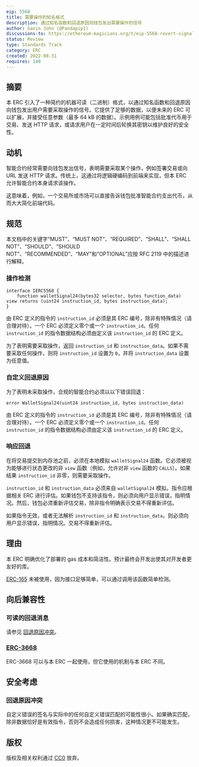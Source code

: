 ```yaml
---
eip: 5568
title: 需要操作的知名格式
description: 通过知名函数和回退原因向钱包发出需要操作的信号
author: Gavin John (@Pandapip1)
discussions-to: https://ethereum-magicians.org/t/eip-5568-revert-signals/10622
status: Review
type: Standards Track
category: ERC
created: 2022-08-31
requires: 140
---
```


## 摘要

本 ERC 引入了一种简约的机器可读（二进制）格式，以通过知名函数和回退原因向钱包发出用户需要采取操作的信号。它提供了足够的数据，以便未来的 ERC 可以扩展，并接受任意参数（最多 64 kB 的数据）。示例用例可能包括批准代币用于交易、发送 HTTP 请求，或请求用户在一定时间后轮换其密钥以维护良好的安全性。

## 动机

智能合约经常需要向钱包发出信号，表明需要采取某个操作，例如签署交易或向 URL 发送 HTTP 请求。传统上，这通过将逻辑硬编码到前端来实现，但本 ERC 允许智能合约本身请求该操作。

这意味着，例如，一个交易所或市场可以直接告诉钱包批准智能合约支出代币，从而大大简化前端代码。

## 规范

本文档中的关键字“MUST”、“MUST NOT”、“REQUIRED”、“SHALL”、“SHALL NOT”、“SHOULD”、“SHOULD NOT”、“RECOMMENDED”、“MAY”和“OPTIONAL”应按 RFC 2119 中的描述进行解释。

### 操作检测

```solidity
interface IERC5568 {
    function walletSignal24(bytes32 selector, bytes function_data) view returns (uint24 instruction_id, bytes instruction_data);
}
```

由 ERC 定义的指令的 `instruction_id` 必须是其 ERC 编号，除非有特殊情况（请合理对待）。一个 ERC 必须定义零个或一个 `instruction_id`。任何 `instruction_id` 的指令数据结构必须由定义该 `instruction_id` 的 ERC 定义。

为了表明需要采取操作，返回 `instruction_id` 和 `instruction_data`。如果不需要采取任何操作，则将 `instruction_id` 设置为 `0`，并将 `instruction_data` 设置为任意值。

### 自定义回退原因

为了表明未采取操作，合规的智能合约必须以以下错误回退：

```solidity
error WalletSignal24(uint24 instruction_id, bytes instruction_data)
```

由 ERC 定义的指令的 `instruction_id` 必须是其 ERC 编号，除非有特殊情况（请合理对待）。一个 ERC 必须定义零个或一个 `instruction_id`。任何 `instruction_id` 的指令数据结构必须由定义该 `instruction_id` 的 ERC 定义。

### 响应回退

在将交易提交到内存池之前，必须在本地模拟 `walletSignal24` 函数。它必须被视为能够进行状态更改的非 `view` 函数（例如，允许对非 `view` 函数的 `CALLS`）。如果结果 `instruction_id` 非零，则需要采取操作。

`instruction_id` 和 `instruction_data` 必须来自 `walletSignal24` 模拟。指令应根据相关 ERC 进行评估。如果钱包不支持该指令，则必须向用户显示错误，指明情况。然后，钱包必须重新评估交易，除非指令明确表示交易不得重新评估。

如果指令无效，或者无法解析 `instruction_id` 和 `instruction_data`，则必须向用户显示错误，指明情况。交易不得重新评估。

## 理由

本 ERC 明确优化了部署的 gas 成本和简洁性。预计最终会开发出使其对开发者更友好的库。

[ERC-165](./eip-165.md) 未被使用，因为接口足够简单，可以通过调用该函数简单检测。

## 向后兼容性

### 可读的回退消息

请参见 [回退原因冲突](#revert-reason-collisions)。

### [ERC-3668](./eip-3668.md)

ERC-3668 可以与本 ERC 一起使用，但它使用的机制与本 ERC 不同。

## 安全考虑

### 回退原因冲突

自定义错误的签名与实际中的任何自定义错误匹配的可能性很小。如果确实匹配，除非数据恰好是有效指令，否则不会造成任何损害，这种情况更不可能发生。

## 版权

版权及相关权利通过 [CC0](../LICENSE.md) 放弃。